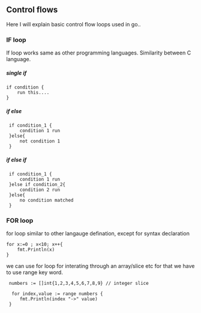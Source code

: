 ## Control flows

Here I will explain basic control flow loops used in go..

### IF loop
 If loop works same as other programming languages. Similarity between C language.

##### single if
 ```
 if condition {
     run this....
 }
```

##### if else
```
 if condition_1 {
     condition 1 run
 }else{
     not condition 1
 }
```

##### if else if
```
 if condition_1 {
     condition 1 run
 }else if condition_2{
     condition 2 run
 }else{
     no condition matched
 }
```

### FOR loop
 for loop similar to other langauge defination, except for syntax declaration

 ```
 for x:=0 ; x<10; x++{
     fmt.Println(x)
 }

 ```

we can use for loop for interating through an array/slice etc
for that we have to use range key word.

```
 numbers := []int{1,2,3,4,5,6,7,8,9} // integer slice

  for index,value := range numbers {
     fmt.Println(index "->" value)
 }
```


